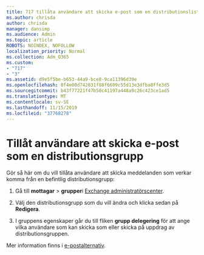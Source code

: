```yaml
---
title: 717 tillåta användare att skicka e-post som en distributionslista
ms.author: chrisda
author: chrisda
manager: dansimp
ms.audience: Admin
ms.topic: article
ROBOTS: NOINDEX, NOFOLLOW
localization_priority: Normal
ms.collection: Adm_O365
ms.custom:
- "717"
- "3"
ms.assetid: d9e5f5be-b653-44a9-bce8-9ca11396d39e
ms.openlocfilehash: 8f4e00d742831f88f6609c55d13e3dfba8ffe3d5
ms.sourcegitcommit: b43f77221f47b50c41197a448a9c26c423ce1ad5
ms.translationtype: MT
ms.contentlocale: sv-SE
ms.lasthandoff: 11/15/2019
ms.locfileid: "37768278"
---
```

# <a name="allow-users-to-send-email-as-a-distribution-group"></a>Tillåt användare att skicka e-post som en distributionsgrupp

Gör så här om du vill tillåta användare att skicka meddelanden som verkar komma från en befintlig distributionsgrupp:

1. Gå till **mottagar** \> **grupper**i [Exchange administratörscenter](https://outlook.office365.com/ecp/).

2. Välj den distributionsgrupp som du vill ändra och klicka sedan på **Redigera**.

3. I gruppens egenskaper går du till fliken **grupp delegering** för att ange vilka användare som kan skicka som eller skicka på uppdrag av distributionsgruppen.

Mer information finns i [e-postalternativ](https://technet.microsoft.com/library/bb124513.aspx#groupdelegation).
